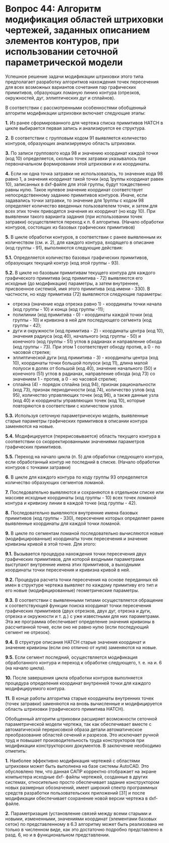 # Вопрос 44:  Алгоритм модификация областей штриховки чертежей, заданных описанием элементов контуров, при использовании сеточной параметрической модели

Успешное решение задачи модификации штриховки этого типа предполагает разработку алгоритмов нахождения точек пересечения для всех возможных вариантов сочетания пар графических примитивов, образующих ломаную линию контура (отрезков, окружностей, дуг, эллиптических дуг и сплайнов).

В соответствии с рассмотренными особенностями обобщенный алгоритм модификации штриховки включает следующие этапы:

**1.** Из ранее сформированного для чертежа списка примитивов HATCH в цикле выбирается первая запись и анализируется ее структура.

**2.** В соответствии с групповым кодом 91 выявляется количество контуров, образующих анализируемую область штриховки.

**3.** По записи группового кода 98 и значению координат каждой точки (код 10) определяется, сколько точек затравки указывалось при первоначальном формировании этой штриховки и их координаты.

**4.** Если ни одна точка затравки не использовалась, то значение кода 98 равно 1, а значения координат такой точки (код 1руппы координат равен 10), записанных в dxf-файле для этой группы, будут тождественно равны нулю. Такое нулевое значение координат соответствует непосредственному заданию примитивов контуров.
Иначе, если задавались точки затравки, то значение для 1руппы с кодом 98 определяет количество введенных пользователем точек, и затем для всех этих точек приводятся значения их координат (но коду 10). При выявлении такого варианта задания (при использовании точек затравки) осуществляется переход к п. 6 алгоритма.
{Начало обработки контуров, состоящих из базовых графических примитивов)

**5.** В цикле обработки контуров, в соответствии с ранее выявленным их количеством (см. и. 2), для каждого контура, входящего в описание (код группы - 91), выполняются следующие действия:

**5.1.** Определяется количество базовых графических примитивов, образующих текущий контур (код этой группы - 93).

**5.2.** В цикле но базовым примитивам текущего контура для каждого графического примитива (код примитива - 72) выявляются его исходные (до модификации) параметры, а затем внутреннее, присвоенное системой, имя этого примитива (код имени - 330). В частности, но коду примитива (72) выявляются следующие параметры:
-	отрезка (значение кода отрезка равно 1) - координаты точки начала (код группы - 10) и конца (код группы -11);
-	полилинии (код примитива - 0) - координаты каждой точки (код группы - 10) и кривизна в ней для последующего сегмента (код группы - 42);
-	дуги и окружности (код примитива - 2) - координаты центра (код 10), значения радиуса (код 40), начального (код группы - 50) и конечного (код группы - 51) углов в радианах и направление обхода (код группы - 73). При этом 1 соответствует обходу против, а 0 - по часовой стрелке;
-	эллиптической дуги (код примитива - 3) - координаты центра (код 10), координаты точки большой полуоси (код 11), длина малой полуоси в долях от большой (код 40), значение начального (50) и конечного (51) углов в радианах, направление обхода (код 73) со значением 1 - против, а 0 - но часовой стрелке;
- сплайна (4) - порядок сплайна (код 94), признак рациональности (код 73), признак периодичности (код 74), количество узлов (код 95), количество управляющих точек (код 96), а также данные узла (код 40) и координаты управляющих точек (код 10), которые повторяются в соответствии с количеством узлов.

**5.3.** Используя сеточную параметрическую модель, выявленные старые параметры графических примитивов в описании контура заменяются на новые.

**5.4.** Модифицируется (перерисовывается) область текущего контура в соответствии со скорректированными значениями параметров графических примитивов.

**5.5.** Переход на начало цикла (п. 5) для обработки следующего контура, если обработанный контур не последний в списке.
(Начало обработки контуров с точками затравки)

**6.**	В цикле для каждого контура по коду группы 93 определяется количество образующих сегментов ломаной.

**7.**	Последовательно выявляются и сохраняются в отдельном списке или массиве исходные координаты (код группы - 10) всех точек ломаной контура и кривизну линии в каждой точке (код группы - 42).

**8.** Последовательно выявляются внутренние имена базовых примитивов (код группы - 330), пересечение которых определяет ранее выявленные координаты для каждой точки ломаной.

**9.** В цикле по сегментам ломаной последовательно вычисляются новые (модифицированные) координаты точек пересечения и значение кривизны кривой в этой точке. Для этого:

**9.1.** Вызывается процедура нахождения точки пересечения двух графических примитивов, для которой входными параметрами выступают внутренние имена этих примитивов, а выходными координаты точки пересечения и кривизна кривой в ней.

**9.2.** Процедура расчета точки пересечения на основе переданных ей имен в структуре чертежа выявляет по каждому примитиву его тип и его новые (модифицированные) геометрические параметры.

**9.3.** В соответствии с выявленными типами осуществляется обращение к соответствующей функции поиска координат точки пересечения графических примитивов (двух отрезков, двух дуг, отрезка и дуги, отрезка и окружности и т. д.) с уже известными для них параметрами. Эта же программа обеспечивает определение значения кривизны в рассчитанной точке, если оно не равно нулю (если последующий сегмент не отрезок).

**9.4.** В структуре описания HATCH старые значения координат и значение кривизны (если оно отлично от нуля) заменяются на новые.

**9.5.** Если сегмент последний, осуществляется модификация обработанного контура и переход к обработке следующего, т. е. на и. 6 (на начало цикла).

**10.** После завершения цикла обработки контуров выполняется процедура определения координат внутренней точки для каждого модифицируемого контура.

**11.** В конце работы алгоритма старые координаты внутренних точек (точек затравки) заменяются на вновь вычисленные и модифицируется область штриховки (графического примитива HATCH).

Обобщенный алгоритм штриховки расширяет возможности сеточной параметрической модели чертежа, так как обеспечивает вместе с автоматической перерисовкой образа детали автоматическое преобразование областей сечений и разрезов. Это исключает ручной труд и повышает производительность труда конструкторов при модификации конструкторских документов.
В заключение необходимо отметить:

**1.** Наиболее эффективно модификация чертежей с областями штриховки может быть выполнена на базе системы AutoCAD. Это обусловлено тем, что данная САПР корректно отображает на экране компьютера исходные dxf- файлы чертежей, созданные в других системах, относительно просто обеспечивает задание конструктором новых размерных обозначений, имеет широкий спектр программных средств разработки пользовательских приложений [31] и после модификации обеспечивает сохранение новой версии чертежа в dxf-файле.

**2.** Параметризация (установление связей между всеми старыми и новыми, измененными, значениями координат (элементами базовых сеток) по представленному в 6.3 алгоритму может быть реализована не только в численном виде, как это достаточно подробно представлено в разд. 6, но и в функциональном представлении.

